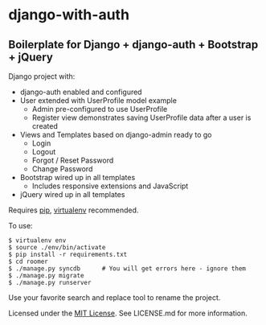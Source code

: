 django-with-auth
================

Boilerplate for Django + django-auth + Bootstrap + jQuery
---------------------------------------------------------

Django project with:

* django-auth enabled and configured
* User extended with UserProfile model example
  * Admin pre-configured to use UserProfile
  * Register view demonstrates saving UserProfile data after a user is created
* Views and Templates based on django-admin ready to go
  * Login
  * Logout
  * Forgot / Reset Password
  * Change Password
* Bootstrap wired up in all templates
  * Includes responsive extensions and JavaScript
* jQuery wired up in all templates

Requires [pip](http://pypi.python.org/pypi/pip), [virtualenv](http://pypi.python.org/pypi/virtualenv) recommended.

To use:

    $ virtualenv env
    $ source ./env/bin/activate
    $ pip install -r requirements.txt
    $ cd roomer
    $ ./manage.py syncdb      # You will get errors here - ignore them
    $ ./manage.py migrate
    $ ./manage.py runserver

Use your favorite search and replace tool to rename the project.

Licensed under the [MIT License](http://opensource.org/licenses/MIT). See LICENSE.md for more information.

